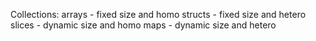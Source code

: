 Collections:
arrays - fixed size and homo
structs - fixed size and hetero
slices - dynamic size and homo
maps - dynamic size and hetero
